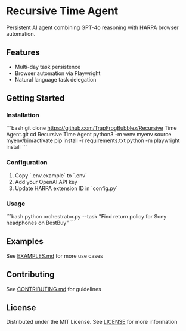# Recursive Time Agent

Persistent AI agent combining GPT-4o reasoning with HARPA browser automation.

## Features
- Multi-day task persistence
- Browser automation via Playwright
- Natural language task delegation

## Getting Started

### Installation
\`\`\`bash
git clone https://github.com/TrapFrogBubblez/Recursive Time Agent.git
cd Recursive Time Agent
python3 -m venv myenv
source myenv/bin/activate
pip install -r requirements.txt
python -m playwright install
\`\`\`

### Configuration
1. Copy \`.env.example\` to \`.env\`
2. Add your OpenAI API key
3. Update HARPA extension ID in \`config.py\`

### Usage
\`\`\`bash
python orchestrator.py --task "Find return policy for Sony headphones on BestBuy"
\`\`\`

## Examples
See [EXAMPLES.md](EXAMPLES.md) for more use cases

## Contributing
See [CONTRIBUTING.md](CONTRIBUTING.md) for guidelines

## License
Distributed under the MIT License. See [LICENSE](LICENSE) for more information
